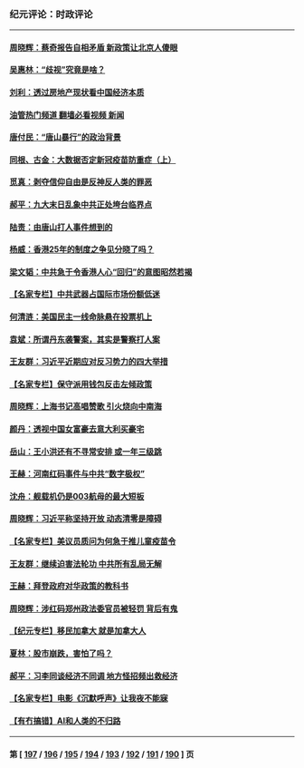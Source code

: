 ### 纪元评论：时政评论
---
#### [周晓辉：蔡奇报告自相矛盾 新政策让北京人傻眼](../../pages/nsc1025/n13768667.md?06280330) 
#### [吴惠林：“歧视”究竟是啥？](../../pages/nsc1025/n13768444.md?06280330) 
#### [刘利：透过房地产现状看中国经济本质](../../pages/nsc1025/n13768374.md?06280330) 
#### [油管热门频道 翻墙必看视频 新闻](ok?06280330)
#### [唐付民：“唐山暴行”的政治背景](../../pages/nsc1025/n13768276.md?06280330) 
#### [同根、古金：大数据否定新冠疫苗防重症（上）](../../pages/nsc1025/n13768190.md?06280330) 
#### [觅真：剥夺信仰自由是反神反人类的罪恶](../../pages/nsc1025/n13768089.md?06280330) 
#### [郝平：九大末日乱象中共正处垮台临界点](../../pages/nsc1025/n13767942.md?06280330) 
#### [陆责：由唐山打人事件想到的](../../pages/nsc1025/n13767982.md?06280330) 
#### [杨威：香港25年的制度之争见分晓了吗？](../../pages/nsc1025/n13768040.md?06280330) 
#### [梁文韬：中共急于令香港人心“回归”的意图昭然若揭](../../pages/nsc1025/n13767919.md?06280330) 
#### [【名家专栏】中共武器占国际市场份额低迷](../../pages/nsc1025/n13767741.md?06280330) 
#### [何清涟：美国民主一线命脉悬在投票机上](../../pages/nsc1025/n13767898.md?06280330) 
#### [袁斌：所谓丹东袭警案，其实是警察打人案](../../pages/nsc1025/n13767402.md?06280330) 
#### [王友群：习近平近期应对反习势力的四大举措](../../pages/nsc1025/n13767027.md?06280330) 
#### [【名家专栏】保守派用钱包反击左倾政策](../../pages/nsc1025/n13767344.md?06280330) 
#### [周晓辉：上海书记高唱赞歌 引火烧向中南海](../../pages/nsc1025/n13767399.md?06280330) 
#### [颜丹：透视中国女富豪去意大利买豪宅](../../pages/nsc1025/n13767381.md?06280330) 
#### [岳山：王小洪还有不寻常安排 或一年三级跳](../../pages/nsc1025/n13767350.md?06280330) 
#### [王赫：河南红码事件与中共“数字极权”](../../pages/nsc1025/n13767216.md?06280330) 
#### [沈舟：舰载机仍是003航母的最大短板](../../pages/nsc1025/n13767125.md?06280330) 
#### [周晓辉：习近平称坚持开放 动态清零是障碍](../../pages/nsc1025/n13766902.md?06280330) 
#### [【名家专栏】美议员质问为何急于推儿童疫苗令](../../pages/nsc1025/n13766766.md?06280330) 
#### [王友群：继续迫害法轮功 中共所有乱局无解](../../pages/nsc1025/n13766412.md?06280330) 
#### [王赫：拜登政府对华政策的教科书](../../pages/nsc1025/n13766222.md?06280330) 
#### [周晓辉：涉红码郑州政法委官员被轻罚 背后有鬼](../../pages/nsc1025/n13766090.md?06280330) 
#### [【纪元专栏】移民加拿大 就是加拿大人](../../pages/nsc1025/n13740942.md?06280330) 
#### [夏林：股市崩跌，害怕了吗？](../../pages/nsc1025/n13766098.md?06280330) 
#### [郝平：习李同谈经济不同调 地方怪招频出救经济](../../pages/nsc1025/n13766069.md?06280330) 
#### [【名家专栏】电影《沉默呼声》让我夜不能寐](../../pages/nsc1025/n13765897.md?06280330) 
#### [【有冇搞错】AI和人类的不归路](../../pages/nsc1025/n13765383.md?06280330) 

---
#### 第 [ [197](./197.md?06280330) / [196](./196.md?06280330) / [195](./195.md?06280330) / [194](./194.md?06280330) / [193](./193.md?06280330) / [192](./192.md?06280330) / [191](./191.md?06280330) / [190](./190.md?06280330) ] 页
